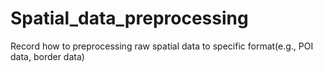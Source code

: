 # Spatial_data_preprocessing
Record how to preprocessing raw spatial data to specific format(e.g., POI data, border data)

